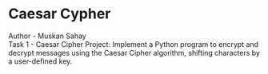 # Caesar Cypher
Author - Muskan Sahay
<br>
Task 1 - Caesar Cipher Project: Implement a Python program to encrypt and decrypt messages using the Caesar Cipher algorithm, shifting characters by a user-defined key.
